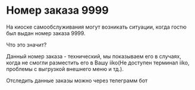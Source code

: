 # Номер заказа 9999

На киоске самообслуживания могут возникать ситуации, когда гостю был выдан номер заказа 9999.&#x20;

Что это значит?&#x20;

Данный номер заказа - технический, мы показываем его в случаях, когда не смогли разместить его в Вашу iiko(Не доступен терминал iiko, проблемы с выгрузкой внешнего меню и тд.).&#x20;



Отследить данные заказы можно через телеграмм бот&#x20;
